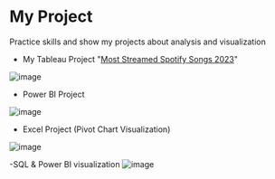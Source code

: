 # My Project
Practice skills and show my projects about analysis and visualization

- My Tableau Project "[Most Streamed Spotify Songs 2023](https://public.tableau.com/app/profile/wannida.chomngam/viz/MostStreamedSpotifySongs2023_17101676057170/Dashboard)"

![image](https://imgur.com/3nYYTWy.jpg)

- Power BI Project

![image](https://imgur.com/Z3e2E8M.jpg)

- Excel Project (Pivot Chart Visualization)
  
![image](https://imgur.com/q3tAeqG.jpg)


-SQL & Power BI visualization
![image](https://imgur.com/undefined.jpg)

